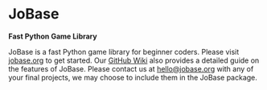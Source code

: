 # JoBase
**Fast Python Game Library**

JoBase is a fast Python game library for beginner coders.
Please visit [jobase.org](https://jobase.org) to get started.
Our [GitHub Wiki](https://github.com/JoBase/JoBase/wiki) also provides a detailed guide on the features of JoBase.
Please contact us at <hello@jobase.org> with any of your final projects, we may choose to include them in the JoBase package.
